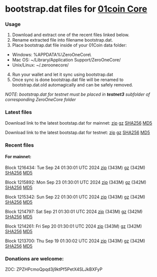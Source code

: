 # bootstrap.dat files for [01coin Core](https://01coin.io)

### Usage

1. Download and extract one of the recent files linked below.
2. Rename extracted file into filename bootstrap.dat.
3. Place bootstrap.dat file inside of your 01Coin data folder:
 - Windows: %APPDATA%\ZeroOneCore\
 - Mac OS: ~/Library/Application Support/ZeroOneCore/
 - Unix/Linux: ~/.zeroonecore/
4. Run your wallet and let it sync using bootstrap.dat
5. Once sync is done bootstrap.dat file will be renamed to bootstrap.dat.old automagically and can be safely removed.

_NOTE: bootstrap.dat for testnet must be placed in **testnet3** subfolder of corresponding ZeroOneCore folder_

### Latest files
Download link to the latest bootstap.dat for mainnet: [zip](https://files.01coin.io/mainnet/bootstrap.dat.zip) [gz](https://files.01coin.io/mainnet/bootstrap.dat.tar.gz) [SHA256](https://files.01coin.io/mainnet/sha256.txt) [MD5](https://files.01coin.io/mainnet/md5.txt)

Download link to the latest bootstap.dat for testnet: [zip](https://files.01coin.io/testnet/bootstrap.dat.zip) [gz](https://files.01coin.io/testnet/bootstrap.dat.tar.gz) [SHA256](https://files.01coin.io/testnet/sha256.txt) [MD5](https://files.01coin.io/testnet/md5.txt)

### Recent files

#### For mainnet:

Block 1216434: Tue Sep 24 01:30:01 UTC 2024 [zip](https://files.01coin.io/mainnet/2024-09-24/bootstrap.dat.zip) (343M) [gz](https://files.01coin.io/mainnet/2024-09-24/bootstrap.dat.tar.gz) (342M) [SHA256](https://files.01coin.io/mainnet/2024-09-24/sha256.txt) [MD5](https://files.01coin.io/mainnet/2024-09-24/md5.txt)

Block 1215892: Mon Sep 23 01:30:01 UTC 2024 [zip](https://files.01coin.io/mainnet/2024-09-23/bootstrap.dat.zip) (343M) [gz](https://files.01coin.io/mainnet/2024-09-23/bootstrap.dat.tar.gz) (342M) [SHA256](https://files.01coin.io/mainnet/2024-09-23/sha256.txt) [MD5](https://files.01coin.io/mainnet/2024-09-23/md5.txt)

Block 1215342: Sun Sep 22 01:30:01 UTC 2024 [zip](https://files.01coin.io/mainnet/2024-09-22/bootstrap.dat.zip) (343M) [gz](https://files.01coin.io/mainnet/2024-09-22/bootstrap.dat.tar.gz) (342M) [SHA256](https://files.01coin.io/mainnet/2024-09-22/sha256.txt) [MD5](https://files.01coin.io/mainnet/2024-09-22/md5.txt)

Block 1214797: Sat Sep 21 01:30:01 UTC 2024 [zip](https://files.01coin.io/mainnet/2024-09-21/bootstrap.dat.zip) (343M) [gz](https://files.01coin.io/mainnet/2024-09-21/bootstrap.dat.tar.gz) (342M) [SHA256](https://files.01coin.io/mainnet/2024-09-21/sha256.txt) [MD5](https://files.01coin.io/mainnet/2024-09-21/md5.txt)

Block 1214261: Fri Sep 20 01:30:01 UTC 2024 [zip](https://files.01coin.io/mainnet/2024-09-20/bootstrap.dat.zip) (343M) [gz](https://files.01coin.io/mainnet/2024-09-20/bootstrap.dat.tar.gz) (342M) [SHA256](https://files.01coin.io/mainnet/2024-09-20/sha256.txt) [MD5](https://files.01coin.io/mainnet/2024-09-20/md5.txt)

Block 1213700: Thu Sep 19 01:30:02 UTC 2024 [zip](https://files.01coin.io/mainnet/2024-09-19/bootstrap.dat.zip) (343M) [gz](https://files.01coin.io/mainnet/2024-09-19/bootstrap.dat.tar.gz) (342M) [SHA256](https://files.01coin.io/mainnet/2024-09-19/sha256.txt) [MD5](https://files.01coin.io/mainnet/2024-09-19/md5.txt)


### Donations are welcome:

ZOC: ZPZHPcmoQpqd3j9ktPf5PetX4SLJkBXFyP
